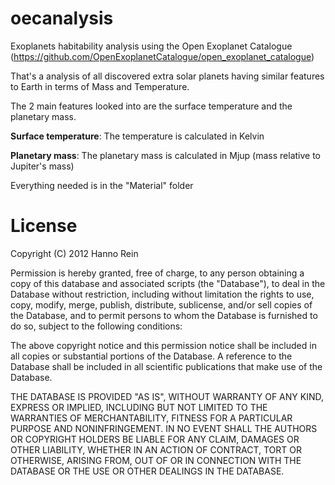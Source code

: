 # oecanalysis
Exoplanets habitability analysis using the Open Exoplanet Catalogue (https://github.com/OpenExoplanetCatalogue/open_exoplanet_catalogue)

That's a analysis of all discovered extra solar planets having similar features to Earth in terms of Mass and Temperature.

The 2 main features looked into are the surface temperature and the planetary mass.

**Surface temperature**: The temperature is calculated in Kelvin

**Planetary mass**: The planetary mass is calculated in Mjup (mass relative to Jupiter's mass)

Everything needed is in the "Material" folder

# License
Copyright (C) 2012 Hanno Rein

Permission is hereby granted, free of charge, to any person obtaining a copy of this database and associated scripts (the "Database"), to deal in the Database without restriction, including without limitation the rights to use, copy, modify, merge, publish, distribute, sublicense, and/or sell copies of the Database, and to permit persons to whom the Database is furnished to do so, subject to the following conditions:

The above copyright notice and this permission notice shall be included in all copies or substantial portions of the Database. A reference to the Database shall be included in all scientific publications that make use of the Database.

THE DATABASE IS PROVIDED "AS IS", WITHOUT WARRANTY OF ANY KIND, EXPRESS OR IMPLIED, INCLUDING BUT NOT LIMITED TO THE WARRANTIES OF MERCHANTABILITY, FITNESS FOR A PARTICULAR PURPOSE AND NONINFRINGEMENT. IN NO EVENT SHALL THE AUTHORS OR COPYRIGHT HOLDERS BE LIABLE FOR ANY CLAIM, DAMAGES OR OTHER LIABILITY, WHETHER IN AN ACTION OF CONTRACT, TORT OR OTHERWISE, ARISING FROM, OUT OF OR IN CONNECTION WITH THE DATABASE OR THE USE OR OTHER DEALINGS IN THE DATABASE.
